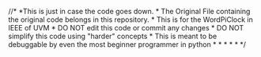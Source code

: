 //*
*This is just in case the code goes down.
*
The Original File containing the original code belongs in this repository.
*
This is for the WordPiClock in IEEE of UVM
*
DO NOT edit this code or commit any changes
*
DO NOT simplify this code using "harder" concepts
*
This is meant to be debuggable by even the most beginner programmer in python
*
*
*
*
*
*/
